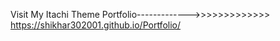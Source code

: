 Visit My Itachi Theme Portfolio------------->>>>>>>>>>>>> https://shikhar302001.github.io/Portfolio/
